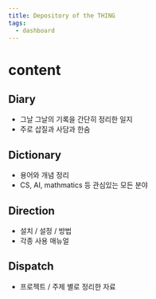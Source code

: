 ```yaml
---
title: Depository of the THING
tags:
  - dashboard
---
```

# content
## Diary
- 그날 그날의 기록을 간단히 정리한 일지
- 주로 삽질과 사담과 한숨
## Dictionary
- 용어와 개념 정리
- CS, AI, mathmatics 등 관심있는 모든 분야
## Direction
- 설치 / 설정 / 방법
- 각종 사용 매뉴얼
## Dispatch
- 프로젝트 / 주제 별로 정리한 자료